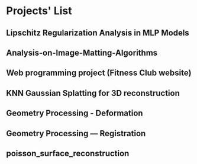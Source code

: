 #  Projects' List
## Lipschitz Regularization Analysis in MLP Models
## Analysis-on-Image-Matting-Algorithms
## Web programming project (Fitness Club website)
## KNN Gaussian Splatting for 3D reconstruction
## Geometry Processing - Deformation
## Geometry Processing — Registration
## poisson_surface_reconstruction

